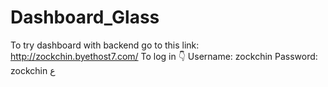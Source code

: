 # Dashboard_Glass
To try dashboard with backend go to this link: http://zockchin.byethost7.com/
To log in 👇
Username: zockchin
Password: zockchin
ع

